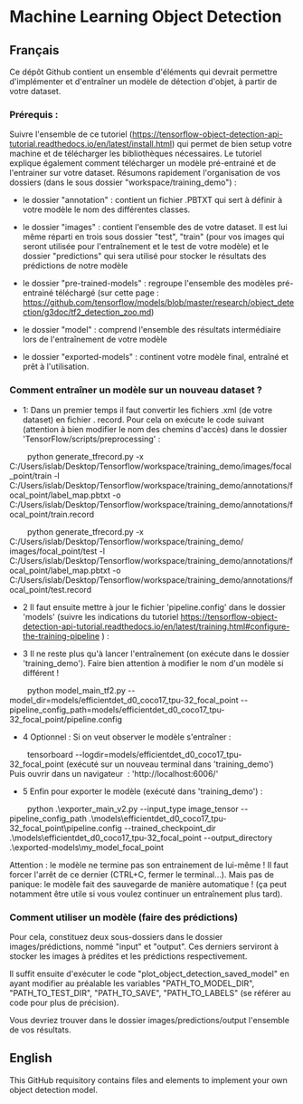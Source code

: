 # Machine Learning Object Detection

## Français

Ce dépôt Github contient un ensemble d'éléments qui devrait permettre d'implémenter et d'entraîner un modèle de détection d'objet, à partir de votre dataset.

### Prérequis : 

Suivre l'ensemble de ce tutoriel (https://tensorflow-object-detection-api-tutorial.readthedocs.io/en/latest/install.html) qui permet de bien setup votre machine et de télécharger les bibliothèques nécessaires. Le tutoriel explique également comment télécharger un modèle pré-entrainé et de l'entrainer sur votre dataset. Résumons rapidement l'organisation de vos dossiers (dans le sous dossier "workspace/training_demo") : 

- le dossier "annotation" : contient un fichier .PBTXT qui sert à définir à votre modèle le nom des différentes classes.

- le dossier "images" : contient l'ensemble des de votre dataset. Il est lui même réparti en trois sous dossier "test", "train" (pour vos images qui seront utilisée pour l'entraînement et le test de votre modèle) et le dossier "predictions" qui sera utilisé pour stocker le résultats des prédictions de notre modèle

- le dossier "pre-trained-models" : regroupe l'ensemble des modèles pré-entrainé téléchargé (sur cette page : https://github.com/tensorflow/models/blob/master/research/object_detection/g3doc/tf2_detection_zoo.md) 

- le dossier "model" : comprend l'ensemble des résultats intermédiaire lors de l'entraînement de votre modèle

- le dossier "exported-models" : continent votre modèle final, entraîné et prêt à l'utilisation.


### Comment entraîner un modèle sur un nouveau dataset ?

- 1: Dans un premier temps il faut convertir les fichiers .xml (de votre dataset) en fichier . record. Pour cela on exécute le code suivant (attention à bien modifier le nom des chemins d'accès) dans le dossier 'TensorFlow/scripts/preprocessing' : 

        python generate_tfrecord.py -x C:/Users/islab/Desktop/Tensorflow/workspace/training_demo/images/focal_point/train -l C:/Users/islab/Desktop/Tensorflow/workspace/training_demo/annotations/focal_point/label_map.pbtxt -o C:/Users/islab/Desktop/Tensorflow/workspace/training_demo/annotations/focal_point/train.record

        python generate_tfrecord.py -x C:/Users/islab/Desktop/Tensorflow/workspace/training_demo/   images/focal_point/test -l C:/Users/islab/Desktop/Tensorflow/workspace/training_demo/annotations/focal_point/label_map.pbtxt -o C:/Users/islab/Desktop/Tensorflow/workspace/training_demo/annotations/focal_point/test.record

- 2 Il faut ensuite mettre à jour le fichier 'pipeline.config' dans le dossier 'models' (suivre les indications du tutoriel https://tensorflow-object-detection-api-tutorial.readthedocs.io/en/latest/training.html#configure-the-training-pipeline ) : 

- 3 Il ne reste plus qu'à lancer l'entraînement (on exécute dans le dossier 'training_demo'). Faire bien attention à modifier le nom d'un modèle si différent !

        python model_main_tf2.py --model_dir=models/efficientdet_d0_coco17_tpu-32_focal_point --pipeline_config_path=models/efficientdet_d0_coco17_tpu-32_focal_point/pipeline.config

- 4 Optionnel : Si on veut observer le modèle s'entraîner :

        tensorboard --logdir=models/efficientdet_d0_coco17_tpu-32_focal_point (exécuté sur un nouveau terminal dans 'training_demo')
 
Puis ouvrir dans un navigateur  : 'http://localhost:6006/'

- 5 Enfin pour exporter le modèle (exécuté dans 'training_demo') :

        python .\exporter_main_v2.py --input_type image_tensor --pipeline_config_path .\models\efficientdet_d0_coco17_tpu-32_focal_point\pipeline.config --trained_checkpoint_dir .\models\efficientdet_d0_coco17_tpu-32_focal_point --output_directory .\exported-models\my_model_focal_point


Attention : le modèle ne termine pas son entrainement de lui-même ! Il faut forcer l'arrêt de ce dernier (CTRL+C, fermer le terminal...). Mais pas de panique: le modèle fait des sauvegarde de manière automatique ! (ça peut notamment être utile si vous voulez continuer un entraînement plus tard).

### Comment utiliser un modèle (faire des prédictions)

Pour cela, constituez deux sous-dossiers dans le dossier images/prédictions, nommé "input" et "output". Ces derniers serviront à stocker les images à prédites et les prédictions respectivement.

Il suffit ensuite d'exécuter le code "plot_object_detection_saved_model" en ayant modifier au préalable les variables "PATH_TO_MODEL_DIR", "PATH_TO_TEST_DIR", "PATH_TO_SAVE", "PATH_TO_LABELS" (se référer au code pour plus de précision). 

Vous devriez trouver dans le dossier images/predictions/output l'ensemble de vos résultats.

## English
This GitHub requisitory contains files and elements to implement your own object detection model.